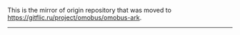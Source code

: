 
This is the mirror of origin repository that was moved to https://gitflic.ru/project/omobus/omobus-ark.

---------------------

